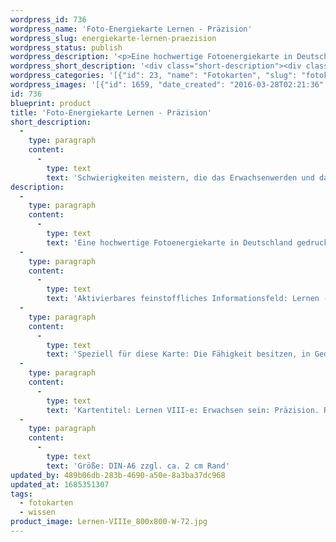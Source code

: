 ```yaml
---
wordpress_id: 736
wordpress_name: 'Foto-Energiekarte Lernen - Präzision'
wordpress_slug: energiekarte-lernen-praezision
wordpress_status: publish
wordpress_description: '<p>Eine hochwertige Fotoenergiekarte in Deutschland gedruckt und in Handarbeit laminiert.  Sie ist in Postkartengröße (DIN-A6) gut zu transportieren und kann auch auf den Körper aufgelegt werden.</p><p>Aktivierbares feinstoffliches Informationsfeld: Lernen - Erwachsen sein - Entwicklung - Selbstverantwortung - Präzision: Reihe "Erwachsen sein": Schwierigkeiten minimieren, die im Verlauf des Erwachsenwerdens und das Erwachsenseins auftreten können. Auf einfache Weise lernen, ein erwachsener Mensch zu werden und zu sein. Hierbei geht es unter anderem um den Aspekt der Verantwortung, die ein Mensch zunehmend für sich und sein Leben übernimmt. Entwicklungsschritte können mit Freude und Selbtverständlichkeit gemeistert und ihre Ergebnisse integriert werden. Auf diese Weise können derartige Entwicklungsphasen in einer Haltung der Souveränität vollzogen werden.<br />Speziell für diese Karte: Die Fähigkeit besitzen, in Gedanken, Gefühlen, Worte und Taten präzise zu sein.</p><p>Kartentitel: Lernen VIII-e: Erwachsen sein: Präzision. Reihe: Lernen</p><p>Größe: DIN-A6 zzgl. ca. 2 cm Rand<br />Andere Formate sind individuell für Sie innerhalb weniger Tage herstellbar. Bitte kontaktieren Sie uns hierfür unter <a href="mailto:info@elvedenverlag.de">info@elvedenverlag.de</a>.</p><p><a href="https://my.feenbaum.de/anwendung-energiebilder-foto-laminiert/">Anwendungshinweise</a>      <a href="https://my.feenbaum.de/produktinformationen-fotokarten/">Produktinformationen</a></p>'
wordpress_short_description: '<div class="short-description"><div class="std">Schwierigkeiten meistern, die das Erwachsenwerden und das Erwachsensein oft mit sich bringt. Speziell hinsichtlich der Präzision in Gedanken, Gefühlen, Worten und Handlungen<br /><em>Hinweis: Das Wasserzeichen „Elveden Verlag Energiebild“ wird nicht mit gedruckt</em></div></div>'
wordpress_categories: '[{"id": 23, "name": "Fotokarten", "slug": "fotokarten"}, {"id": 34, "name": "Wissen", "slug": "wissen"}]'
wordpress_images: '[{"id": 1659, "date_created": "2016-03-28T02:21:36", "date_created_gmt": "2016-03-27T22:21:36", "date_modified": "2016-03-28T02:21:36", "date_modified_gmt": "2016-03-27T22:21:36", "src": "https://my.feenbaum.de/wp-content/uploads/2016/03/Lernen-VIIIe_800x800-W-72.jpg", "name": "Lernen-VIIIe_800x800-W-72", "alt": ""}]'
id: 736
blueprint: product
title: 'Foto-Energiekarte Lernen - Präzision'
short_description:
  -
    type: paragraph
    content:
      -
        type: text
        text: 'Schwierigkeiten meistern, die das Erwachsenwerden und das Erwachsensein oft mit sich bringt. Speziell hinsichtlich der Präzision in Gedanken, Gefühlen, Worten und Handlungen'
description:
  -
    type: paragraph
    content:
      -
        type: text
        text: 'Eine hochwertige Fotoenergiekarte in Deutschland gedruckt und in Handarbeit laminiert.  Sie ist in Postkartengröße (DIN-A6) gut zu transportieren und kann auch auf den Körper aufgelegt werden.'
  -
    type: paragraph
    content:
      -
        type: text
        text: 'Aktivierbares feinstoffliches Informationsfeld: Lernen - Erwachsen sein - Entwicklung - Selbstverantwortung - Präzision: Reihe "Erwachsen sein": Schwierigkeiten minimieren, die im Verlauf des Erwachsenwerdens und das Erwachsenseins auftreten können. Auf einfache Weise lernen, ein erwachsener Mensch zu werden und zu sein. Hierbei geht es unter anderem um den Aspekt der Verantwortung, die ein Mensch zunehmend für sich und sein Leben übernimmt. Entwicklungsschritte können mit Freude und Selbtverständlichkeit gemeistert und ihre Ergebnisse integriert werden. Auf diese Weise können derartige Entwicklungsphasen in einer Haltung der Souveränität vollzogen werden.'
  -
    type: paragraph
    content:
      -
        type: text
        text: 'Speziell für diese Karte: Die Fähigkeit besitzen, in Gedanken, Gefühlen, Worte und Taten präzise zu sein.'
  -
    type: paragraph
    content:
      -
        type: text
        text: 'Kartentitel: Lernen VIII-e: Erwachsen sein: Präzision. Reihe: Lernen'
  -
    type: paragraph
    content:
      -
        type: text
        text: 'Größe: DIN-A6 zzgl. ca. 2 cm Rand'
updated_by: 489b06db-283b-4690-a50e-8a3ba37dc968
updated_at: 1685351307
tags:
  - fotokarten
  - wissen
product_image: Lernen-VIIIe_800x800-W-72.jpg
---
```

